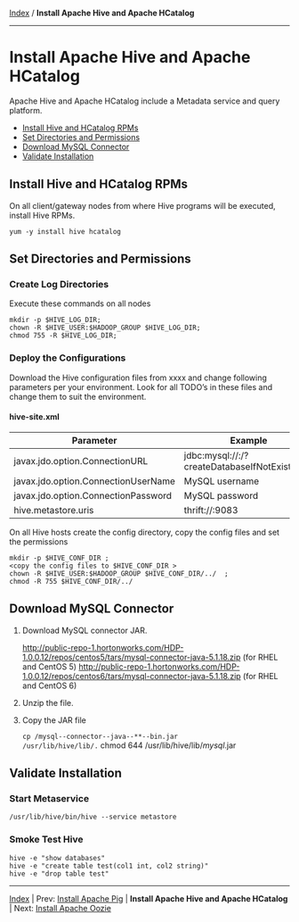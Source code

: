 [Index](./index.md)
/
**Install Apache Hive and Apache HCatalog**

------

Install Apache Hive and Apache HCatalog
=====

Apache Hive and Apache HCatalog include a Metadata service and query platform.

* [Install Hive and HCatalog RPMs](#install-hive-and-hcatalog-rpms)
* [Set Directories and Permissions](#set-directories-and-permissions)
* [Download MySQL Connector](#download-mysql-connector)
* [Validate Installation](#validate-installation)


Install Hive and HCatalog RPMs
----

On all client/gateway nodes from where Hive programs will be executed, install Hive RPMs.

    yum -y install hive hcatalog

Set Directories and Permissions
----

### Create Log Directories

Execute these commands on all nodes

    mkdir -p $HIVE_LOG_DIR;
    chown -R $HIVE_USER:$HADOOP_GROUP $HIVE_LOG_DIR;
    chmod 755 -R $HIVE_LOG_DIR;

### Deploy the Configurations

Download the Hive configuration files from xxxx and change following parameters per your environment.
Look for all TODO’s in these files and change them to suit the environment.

#### hive-site.xml

| Parameter         | Example        |
|-------------------|----------------|
| javax.jdo.option.ConnectionURL        | jdbc:mysql://<mysql host name>:<port>/<database name>?createDatabaseIfNotExist=true
| javax.jdo.option.ConnectionUserName	| MySQL username
| javax.jdo.option.ConnectionPassword   | MySQL password
| hive.metastore.uris               | thrift://<metastore server full hostname>:9083


On all Hive hosts create the config directory, copy the config files and set the permissions

    mkdir -p $HIVE_CONF_DIR ;
    <copy the config files to $HIVE_CONF_DIR > 
    chown -R $HIVE_USER:$HADOOP_GROUP $HIVE_CONF_DIR/../  ;
    chmod -R 755 $HIVE_CONF_DIR/../
   
Download MySQL Connector
---

1. Download MySQL connector JAR.

    http://public-repo-1.hortonworks.com/HDP-1.0.0.12/repos/centos5/tars/mysql-connector-java-5.1.18.zip (for RHEL and CentOS 5)
    http://public-repo-1.hortonworks.com/HDP-1.0.0.12/repos/centos6/tars/mysql-connector-java-5.1.18.zip (for RHEL and CentOS 6)
    
2. Unzip the file.

3. Copy the JAR file

    <code>cp <download location>/mysql--connector--java--**--bin.jar /usr/lib/hive/lib/.</code>
    chmod 644 /usr/lib/hive/lib/*mysql*.jar


Validate Installation
----

### Start Metaservice

    /usr/lib/hive/bin/hive --service metastore

### Smoke Test Hive

    hive -e "show databases"
    hive -e "create table test(col1 int, col2 string)"
    hive -e "drop table test"


------

[Index](./index.md)
|
Prev: [Install Apache Pig](./apache-pig.md)
|
**Install Apache Hive and Apache HCatalog**
|
Next: [Install Apache Oozie](./apache-oozie.md)